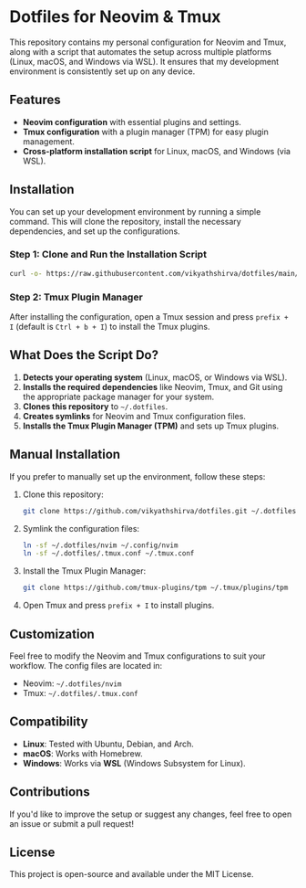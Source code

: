 # Dotfiles for Neovim & Tmux

This repository contains my personal configuration for Neovim and Tmux, along with a script that automates the setup across multiple platforms (Linux, macOS, and Windows via WSL). It ensures that my development environment is consistently set up on any device.

## Features

- **Neovim configuration** with essential plugins and settings.
- **Tmux configuration** with a plugin manager (TPM) for easy plugin management.
- **Cross-platform installation script** for Linux, macOS, and Windows (via WSL).

## Installation

You can set up your development environment by running a simple command. This will clone the repository, install the necessary dependencies, and set up the configurations.

### Step 1: Clone and Run the Installation Script

```bash
curl -o- https://raw.githubusercontent.com/vikyathshirva/dotfiles/main/install.sh | bash
```

### Step 2: Tmux Plugin Manager

After installing the configuration, open a Tmux session and press `prefix + I` (default is `Ctrl + b + I`) to install the Tmux plugins.

## What Does the Script Do?

1. **Detects your operating system** (Linux, macOS, or Windows via WSL).
2. **Installs the required dependencies** like Neovim, Tmux, and Git using the appropriate package manager for your system.
3. **Clones this repository** to `~/.dotfiles`.
4. **Creates symlinks** for Neovim and Tmux configuration files.
5. **Installs the Tmux Plugin Manager (TPM)** and sets up Tmux plugins.

## Manual Installation

If you prefer to manually set up the environment, follow these steps:

1. Clone this repository:

   ```bash
   git clone https://github.com/vikyathshirva/dotfiles.git ~/.dotfiles
   ```

2. Symlink the configuration files:

   ```bash
   ln -sf ~/.dotfiles/nvim ~/.config/nvim
   ln -sf ~/.dotfiles/.tmux.conf ~/.tmux.conf
   ```

3. Install the Tmux Plugin Manager:

   ```bash
   git clone https://github.com/tmux-plugins/tpm ~/.tmux/plugins/tpm
   ```

4. Open Tmux and press `prefix + I` to install plugins.

## Customization

Feel free to modify the Neovim and Tmux configurations to suit your workflow. The config files are located in:

* Neovim: `~/.dotfiles/nvim`
* Tmux: `~/.dotfiles/.tmux.conf`

## Compatibility

* **Linux**: Tested with Ubuntu, Debian, and Arch.
* **macOS**: Works with Homebrew.
* **Windows**: Works via **WSL** (Windows Subsystem for Linux).

## Contributions

If you'd like to improve the setup or suggest any changes, feel free to open an issue or submit a pull request!

## License

This project is open-source and available under the MIT License.
